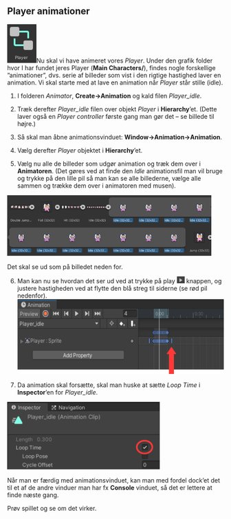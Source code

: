 ## Player animationer

<img src="../media/image36.png"
style="width:0.70833in;height:0.9375in" />Nu skal vi have animeret vores
*Player*. Under den grafik folder hvor I har fundet jeres Player (**Main
Characters/**), findes nogle forskellige ”animationer”, dvs. serie af
billeder som vist i den rigtige hastighed laver en animation. Vi skal
starte med at lave en animation når *Player* står stille (idle).

1.  I folderen *Animator*, **Create-\>Animation** og kald filen
    *Player_idle*.

2.  Træk derefter *Player_idle* filen over objekt *Player* i
    **Hierarchy**’et. (Dette laver også en *Player controller* første
    gang man gør det – se billede til højre.)

3.  Så skal man åbne animationsvinduet:
    **Window-\>Animation-\>Animation**.

4.  Vælg derefter *Player* objektet i **Hierarchy**’et.

5.  Vælg nu alle de billeder som udgør animation og træk dem over i
    **Animatoren**. (Det gøres ved at finde den *Idle* animationsfil man
    vil bruge og trykke på den lille pil så man kan se alle billederne,
    vælge alle sammen og trække dem over i animatoren med musen).

<img src="../media/image37.png"
style="width:4.95278in;height:1.46875in" />

Det skal se ud som på billedet neden for.

6.  Man kan nu se hvordan det ser ud ved at trykke på play
    <img src="../media/image38.png"
    style="width:0.19028in;height:0.16667in" /> knappen, og justere
    hastigheden ved at flytte den blå streg til siderne (se rød pil
    nedenfor).
    <img src="../media/image39.png"
    style="width:5.88542in;height:1.81319in" />

7.  Da animation skal forsætte, skal man huske at sætte *Loop Time* i
    **Inspector**’en for *Player_idle*.

<img src="../media/image40.png"
style="width:3.69792in;height:1.63472in" />

Når man er færdig med animationsvinduet, kan man med fordel dock’et det
til et af de andre vinduer man har fx **Console** vinduet, så det er
lettere at finde næste gang.

Prøv spillet og se om det virker.
